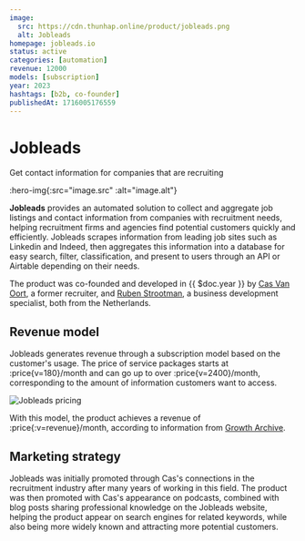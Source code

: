 ```yaml
---
image:
  src: https://cdn.thunhap.online/product/jobleads.png
  alt: Jobleads
homepage: jobleads.io
status: active
categories: [automation]
revenue: 12000
models: [subscription]
year: 2023
hashtags: [b2b, co-founder]
publishedAt: 1716005176559
---
```


# Jobleads

Get contact information for companies that are recruiting

:hero-img{:src="image.src" :alt="image.alt"}

__Jobleads__ provides an automated solution to collect and aggregate job listings and contact information from companies with recruitment needs, helping recruitment firms and agencies find potential customers quickly and efficiently. Jobleads scrapes information from leading job sites such as Linkedin and Indeed, then aggregates this information into a database for easy search, filter, classification, and present to users through an API or Airtable depending on their needs.

The product was co-founded and developed in {{ $doc.year }} by [Cas Van Oort](https://www.linkedin.com/in/casvanoort), a former recruiter, and [Ruben Strootman](https://www.linkedin.com/in/ruben-strootman), a business development specialist, both from the Netherlands.

## Revenue model

Jobleads generates revenue through a subscription model based on the customer's usage. The price of service packages starts at :price{v=180}/month and can go up to over :price{v=2400}/month, corresponding to the amount of information customers want to access.

![Jobleads pricing](https://cdn.thunhap.online/product/jobleads+pricing.png)

With this model, the product achieves a revenue of :price{:v=revenue}/month, according to information from [Growth Archive](https://www.growtharchive.xyz/strategy/jobleads).

## Marketing strategy

Jobleads was initially promoted through Cas's connections in the recruitment industry after many years of working in this field. The product was then promoted with Cas's appearance on podcasts, combined with blog posts sharing professional knowledge on the Jobleads website, helping the product appear on search engines for related keywords, while also being more widely known and attracting more potential customers.
